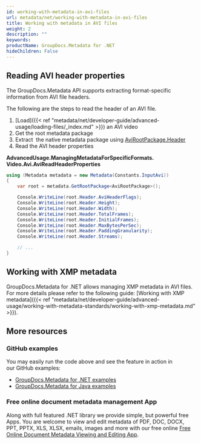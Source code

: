 ```yaml
---
id: working-with-metadata-in-avi-files
url: metadata/net/working-with-metadata-in-avi-files
title: Working with metadata in AVI files
weight: 2
description: ""
keywords: 
productName: GroupDocs.Metadata for .NET
hideChildren: False
---
```

## Reading AVI header properties

The GroupDocs.Metadata API supports extracting format-specific information from AVI file headers.

The following are the steps to read the header of an AVI file.

1.  [Load]({{< ref "metadata/net/developer-guide/advanced-usage/loading-files/_index.md" >}}) an AVI video
2.  Get the root metadata package
3.  Extract  the native metadata package using [AviRootPackage.Header](https://apireference.groupdocs.com/net/metadata/groupdocs.metadata.formats.video/avirootpackage/properties/header)
4.  Read the AVI header properties

**AdvancedUsage.ManagingMetadataForSpecificFormats.<WBR>Video.Avi.AviReadHeaderProperties**

```csharp
using (Metadata metadata = new Metadata(Constants.InputAvi))
{
	var root = metadata.GetRootPackage<AviRootPackage>();

	Console.WriteLine(root.Header.AviHeaderFlags);
	Console.WriteLine(root.Header.Height);
	Console.WriteLine(root.Header.Width);
	Console.WriteLine(root.Header.TotalFrames);
	Console.WriteLine(root.Header.InitialFrames);
	Console.WriteLine(root.Header.MaxBytesPerSec);
	Console.WriteLine(root.Header.PaddingGranularity);
	Console.WriteLine(root.Header.Streams);

	// ...
}
```

## Working with XMP metadata

GroupDocs.Metadata for .NET allows managing XMP metadata in AVI files. For more details please refer to the following guide: [Working with XMP metadata]({{< ref "metadata/net/developer-guide/advanced-usage/working-with-metadata-standards/working-with-xmp-metadata.md" >}}).

## More resources
### GitHub examples
You may easily run the code above and see the feature in action in our GitHub examples:
*   [GroupDocs.Metadata for .NET examples](https://github.com/groupdocs-metadata/GroupDocs.Metadata-for-.NET)    
*   [GroupDocs.Metadata for Java examples](https://github.com/groupdocs-metadata/GroupDocs.Metadata-for-Java)    

### Free online document metadata management App
Along with full featured .NET library we provide simple, but powerful free Apps.
You are welcome to view and edit metadata of PDF, DOC, DOCX, PPT, PPTX, XLS, XLSX, emails, images and more with our free online [Free Online Document Metadata Viewing and Editing App](https://products.groupdocs.app/metadata).
